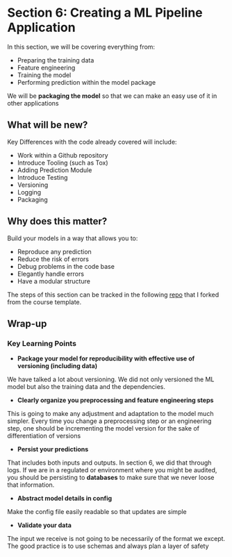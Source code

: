 # Section 6: Creating a ML Pipeline Application

In this section, we will be covering everything from:
- Preparing the training data
- Feature engineering
- Training the model
- Performing prediction within the model package

We will be **packaging the model** so that we can make an easy use of it in other applications

## What will be new?

Key Differences with the code already covered will include:
- Work within a Github repository
- Introduce Tooling (such as Tox)
- Adding Prediction Module
- Introduce Testing
- Versioning
- Logging
- Packaging

## Why does this matter?

Build your models in a way that allows you to:
- Reproduce any prediction
- Reduce the risk of errors
- Debug problems in the code base
- Elegantly handle errors
- Have a modular structure

The steps of this section can be tracked in the following [repo](https://github.com/lohiermichael/public-repo-deployment-ml-models.git) that I forked from the course template.

## Wrap-up


### Key Learning Points

- **Package your model for reproducibility with effective use of versioning (including data)**

We have talked a lot about versioning. We did not only versioned the ML model but also the training data and the dependencies.

- **Clearly organize you preprocessing and feature engineering steps**

This is going to make any adjustment and adaptation to the model much simpler. Every time you change a preprocessing step or an engineering step, one should be incrementing the model version for the sake of differentiation of versions

- **Persist your predictions**

That includes both inputs and outputs. In section 6, we did that through logs. If we are in a regulated
or environment where you might be audited, you should be persisting to **databases** to make sure that we never loose that information.

- **Abstract model details in config**

Make the config file easily readable so that updates are simple

- **Validate your data**

The input we receive is not going to be necessarily of the format we except. The good practice is to use schemas and always plan a layer of safety
